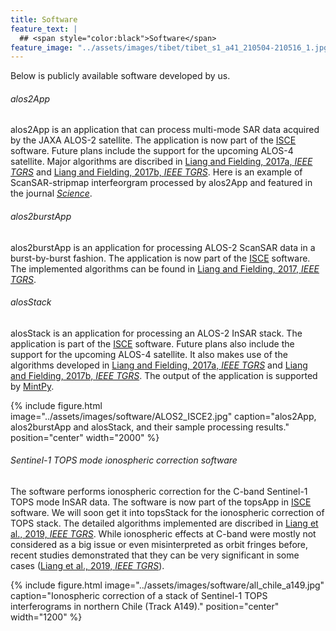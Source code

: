```yaml
---
title: Software
feature_text: |
  ## <span style="color:black">Software</span>
feature_image: "../assets/images/tibet/tibet_s1_a41_210504-210516_1.jpg"
---
```


Below is publicly available software developed by us.


###### alos2App
alos2App is an application that can process multi-mode SAR data acquired by the JAXA ALOS-2 satellite. The application is now part of the [ISCE](https://github.com/isce-framework/isce2) software. Future plans include the support for the upcoming ALOS-4 satellite. Major algorithms are discribed in [Liang and Fielding, 2017a, _IEEE TGRS_](https://ieeexplore.ieee.org/document/7852444) and [Liang and Fielding, 2017b, _IEEE TGRS_](https://ieeexplore.ieee.org/document/7857102). Here is an example of ScanSAR-stripmap interfeorgram processed by alos2App and featured in the journal [_Science_](https://science.sciencemag.org/content/371/6532/876/tab-pdf).


###### alos2burstApp
alos2burstApp is an application for processing ALOS-2 ScanSAR data in a burst-by-burst fashion. The application is now part of the [ISCE](https://github.com/isce-framework/isce2) software. The implemented algorithms can be found in [Liang and Fielding, 2017, _IEEE TGRS_](https://ieeexplore.ieee.org/document/7852444).


###### alosStack
alosStack is an application for processing an ALOS-2 InSAR stack. The application is part of the [ISCE](https://github.com/isce-framework/isce2) software. Future plans also include the support for the upcoming ALOS-4 satellite. It also makes use of the algorithms developed in [Liang and Fielding, 2017a, _IEEE TGRS_](https://ieeexplore.ieee.org/document/7852444) and [Liang and Fielding, 2017b, _IEEE TGRS_](https://ieeexplore.ieee.org/document/7857102). The output of the application is supported by [MintPy](https://github.com/insarlab/MintPy).

{% include figure.html image="../assets/images/software/ALOS2_ISCE2.jpg" caption="alos2App, alos2burstApp and alosStack, and their sample processing results." position="center" width="2000" %}


###### Sentinel-1 TOPS mode ionospheric correction software
The software performs ionospheric correction for the C-band Sentinel-1 TOPS mode InSAR data. The software is now part of the topsApp in [ISCE](https://github.com/isce-framework/isce2) software. We will soon get it into topsStack for the ionospheric correction of TOPS stack. The detailed algorithms implemented are discribed in [Liang et al., 2019, _IEEE TGRS_](https://ieeexplore.ieee.org/document/8706258). While ionospheric effects at C-band were mostly not considered as a big issue or even misinterpreted as orbit fringes before, recent studies demonstrated that they can be very significant in some cases ([Liang et al., 2019, _IEEE TGRS_](https://ieeexplore.ieee.org/document/8706258)).

{% include figure.html image="../assets/images/software/all_chile_a149.jpg" caption="Ionospheric correction of a stack of Sentinel-1 TOPS interferograms in northern Chile (Track A149)." position="center" width="1200" %}

 